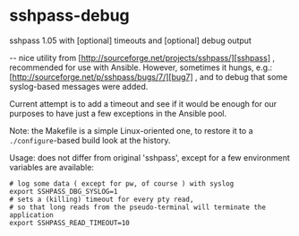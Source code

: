 # sshpass-debug

sshpass 1.05 with [optional] timeouts and [optional] debug output

-- nice utility from [http://sourceforge.net/projects/sshpass/][sshpass] , 
recommended for use with Ansible. However, sometimes it hungs, 
e.g.: [http://sourceforge.net/p/sshpass/bugs/7/][bug7] ,
and to debug that some syslog-based messages were added.

Current attempt is to add a timeout and see if it would be enough for our purposes 
to have just a few exceptions in the Ansible pool.

Note: the Makefile is a simple Linux-oriented one,
to restore it to a `./configure`-based build look at the history.

Usage: does not differ from original 'sshpass', 
except for a few environment variables are available:

    # log some data ( except for pw, of course ) with syslog
    export SSHPASS_DBG_SYSLOG=1
    # sets a (killing) timeout for every pty read,
    # so that long reads from the pseudo-terminal will terminate the application
    export SSHPASS_READ_TIMEOUT=10


[sshpass]: http://sourceforge.net/p/sshpass
[bug7]: http://sourceforge.net/p/sshpass/bugs/7/